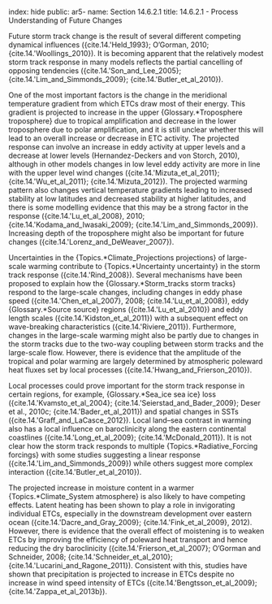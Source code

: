 index: hide
public: ar5-
name: Section 14.6.2.1
title: 14.6.2.1 - Process Understanding of Future Changes

Future storm track change is the result of several different competing dynamical influences ({cite.14.'Held_1993}; O’Gorman, 2010; {cite.14.'Woollings_2010}). It is becoming apparent that the relatively modest storm track response in many models reflects the partial cancelling of opposing tendencies ({cite.14.'Son_and_Lee_2005}; {cite.14.'Lim_and_Simmonds_2009}; {cite.14.'Butler_et_al_2010}).

One of the most important factors is the change in the meridional temperature gradient from which ETCs draw most of their energy. This gradient is projected to increase in the upper {Glossary.*Troposphere troposphere} due to tropical amplification and decrease in the lower troposphere due to polar amplification, and it is still unclear whether this will lead to an overall increase or decrease in ETC activity. The projected response can involve an increase in eddy activity at upper levels and a decrease at lower levels (Hernandez-Deckers and von Storch, 2010), although in other models changes in low level eddy activity are more in line with the upper level wind changes ({cite.14.'Mizuta_et_al_2011}; {cite.14.'Wu_et_al_2011}; {cite.14.'Mizuta_2012}). The projected warming pattern also changes vertical temperature gradients leading to increased stability at low latitudes and decreased stability at higher latitudes, and there is some modelling evidence that this may be a strong factor in the response ({cite.14.'Lu_et_al_2008}, 2010; {cite.14.'Kodama_and_Iwasaki_2009}; {cite.14.'Lim_and_Simmonds_2009}). Increasing depth of the troposphere might also be important for future changes ({cite.14.'Lorenz_and_DeWeaver_2007}).

Uncertainties in the {Topics.*Climate_Projections projections} of large-scale warming contribute to {Topics.*Uncertainty uncertainty} in the storm track response ({cite.14.'Rind_2008}). Several mechanisms have been proposed to explain how the {Glossary.*Storm_tracks storm tracks} respond to the large-scale changes, including changes in eddy phase speed ({cite.14.'Chen_et_al_2007}, 2008; {cite.14.'Lu_et_al_2008}), eddy {Glossary.*Source source} regions ({cite.14.'Lu_et_al_2010}) and eddy length scales ({cite.14.'Kidston_et_al_2011}) with a subsequent effect on wave-breaking characteristics ({cite.14.'Riviere_2011}). Furthermore, changes in the large-scale warming might also be partly due to changes in the storm tracks due to the two-way coupling between storm tracks and the large-scale flow. However, there is evidence that the amplitude of the tropical and polar warming are largely determined by atmospheric poleward heat fluxes set by local processes ({cite.14.'Hwang_and_Frierson_2010}).

Local processes could prove important for the storm track response in certain regions, for example, {Glossary.*Sea_ice sea ice} loss ({cite.14.'Kvamsto_et_al_2004}; {cite.14.'Seierstad_and_Bader_2009}; Deser et al., 2010c; {cite.14.'Bader_et_al_2011}) and spatial changes in SSTs ({cite.14.'Graff_and_LaCasce_2012}). Local land–sea contrast in warming also has a local influence on baroclinicity along the eastern continental coastlines ({cite.14.'Long_et_al_2009}; {cite.14.'McDonald_2011}). It is not clear how the storm track responds to multiple {Topics.*Radiative_Forcing forcings} with some studies suggesting a linear response ({cite.14.'Lim_and_Simmonds_2009}) while others suggest more complex interaction ({cite.14.'Butler_et_al_2010}).

The projected increase in moisture content in a warmer {Topics.*Climate_System atmosphere} is also likely to have competing effects. Latent heating has been shown to play a role in invigorating individual ETCs, especially in the downstream development over eastern ocean ({cite.14.'Dacre_and_Gray_2009}; {cite.14.'Fink_et_al_2009}, 2012). However, there is evidence that the overall effect of moistening is to weaken ETCs by improving the efficiency of poleward heat transport and hence reducing the dry baroclinicity ({cite.14.'Frierson_et_al_2007}; O’Gorman and Schneider, 2008; {cite.14.'Schneider_et_al_2010}; {cite.14.'Lucarini_and_Ragone_2011}). Consistent with this, studies have shown that precipitation is projected to increase in ETCs despite no increase in wind speed intensity of ETCs ({cite.14.'Bengtsson_et_al_2009}; {cite.14.'Zappa_et_al_2013b}).
